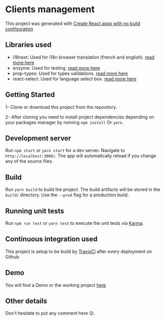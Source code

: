 # Clients management

This project was generated with [Create React apps with no build configuration](https://github.com/facebook/create-react-app)

## Libraries used
- i18next: Used for i18n browser translation (french and english). [read more here](https://react.i18next.com/)
- enzyme: Used for testing. [read more here](https://airbnb.io/enzyme/)
- prop-types: Used for types validations. [read more here](https://www.npmjs.com/package/prop-types)
- react-select: Used for language select box. [read more here](https://react-select.com/home)

## Getting Started
1- Clone or download this project from the repository.

2- After cloning you need to install project dependencies depending on your packages manager by running `npm install` Or `yarn`.

## Development server

Run `npm start` or `yarn start` for a dev server. Navigate to `http://localhost:3000/`. The app will automatically reload if you change any of the source files.

## Build

Run `yarn build` to build the project. The build artifacts will be stored in the `build/` directory. Use the `--prod` flag for a production build.

## Running unit tests

Run `npm run test` or `yarn test` to execute the unit tests via [Karma](https://karma-runner.github.io).

## Continuous integration used

This project is setup to be build by [TravisCI](https://travis-ci.com/) after every deployment on Github

## Demo
You will find a Demo or the working project [here]()

## Other details
Don't hesitate to put any comment here 😉.
